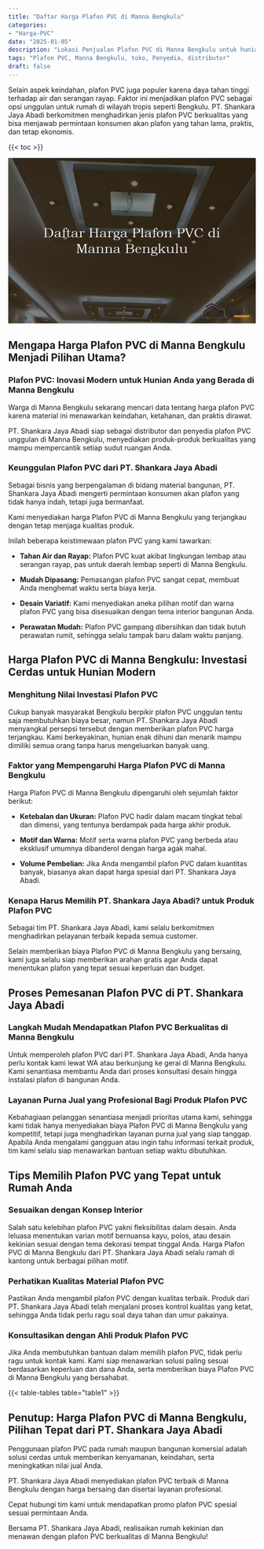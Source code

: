 ```yaml
---
title: "Daftar Harga Plafon PVC di Manna Bengkulu"
categories: 
- "Harga-PVC"
date: "2025-01-05"
description: "Lokasi Penjualan Plafon PVC di Manna Bengkulu untuk hunian, office, dan gerai. Produk berkualitas, pilihan motif, variasi warna elegan, beserta layanan instalasi ditangani oleh tim berpengalaman dan jaminan resmi!|Servis penyediaan Plafon PVC di Manna Bengkulu bagi keperluan tempat tinggal, kantor, atau toko, beserta produk berkualitas dan instalasi oleh tim berpengalaman dan garansi resmi.|Alternatif Plafon PVC di Manna Bengkulu yang andal untuk rumah, perkantoran, serta toko, dengan panel berkualitas dan pemasangan dikerjakan oleh tenaga ahli ahli serta jaminan resmi.|Penjualan Plafon PVC di Manna Bengkulu bagi rumah, office, dan ritel, beserta produk berkualitas dan instalasi dikerjakan oleh teknisi profesional, lengkap beserta jaminan resmi.}"
tags: "Plafon PVC, Manna Bengkulu, toko, Penyedia, distributor"
draft: false
---
```


Selain aspek keindahan, plafon PVC juga populer karena daya tahan tinggi terhadap air dan serangan rayap. Faktor ini menjadikan plafon PVC sebagai opsi unggulan untuk rumah di wilayah tropis seperti Bengkulu. PT. Shankara Jaya Abadi berkomitmen menghadirkan jenis plafon PVC berkualitas yang bisa menjawab permintaan konsumen akan plafon yang tahan lama, praktis, dan tetap ekonomis.

{{< toc >}}

![Daftar Harga Plafon PVC di Manna Bengkulu](/images/Harga-PVC/Daftar-Harga-Plafon-PVC-di-Manna-Bengkulu.png)


## Mengapa Harga Plafon PVC di Manna Bengkulu Menjadi Pilihan Utama?

### Plafon PVC: Inovasi Modern untuk Hunian Anda yang Berada di Manna Bengkulu

Warga di Manna Bengkulu sekarang mencari data tentang harga plafon PVC karena material ini menawarkan keindahan, ketahanan, dan praktis dirawat.

PT. Shankara Jaya Abadi siap sebagai distributor dan penyedia plafon PVC unggulan di Manna Bengkulu, menyediakan produk-produk berkualitas yang mampu mempercantik setiap sudut ruangan Anda.

### Keunggulan Plafon PVC dari PT. Shankara Jaya Abadi

Sebagai bisnis yang berpengalaman di bidang material bangunan, PT. Shankara Jaya Abadi mengerti permintaan konsumen akan plafon yang tidak hanya indah, tetapi juga bermanfaat.

Kami menyediakan harga Plafon PVC di Manna Bengkulu yang terjangkau dengan tetap menjaga kualitas produk.

Inilah beberapa keistimewaan plafon PVC yang kami tawarkan:

- **Tahan Air dan Rayap:** Plafon PVC kuat akibat lingkungan lembap atau serangan rayap, pas untuk daerah lembap seperti di Manna Bengkulu.

- **Mudah Dipasang:** Pemasangan plafon PVC sangat cepat, membuat Anda menghemat waktu serta biaya kerja.

- **Desain Variatif:** Kami menyediakan aneka pilihan motif dan warna plafon PVC yang bisa disesuaikan dengan tema interior bangunan Anda.

- **Perawatan Mudah:** Plafon PVC gampang dibersihkan dan tidak butuh perawatan rumit, sehingga selalu tampak baru dalam waktu panjang.

## Harga Plafon PVC di Manna Bengkulu: Investasi Cerdas untuk Hunian Modern

### Menghitung Nilai Investasi Plafon PVC

Cukup banyak masyarakat Bengkulu berpikir plafon PVC unggulan tentu saja membutuhkan biaya besar, namun PT. Shankara Jaya Abadi menyangkal persepsi tersebut dengan memberikan plafon PVC harga terjangkau. Kami berkeyakinan, hunian enak dihuni dan menarik mampu dimiliki semua orang tanpa harus mengeluarkan banyak uang.

### Faktor yang Mempengaruhi Harga Plafon PVC di Manna Bengkulu

Harga Plafon PVC di Manna Bengkulu dipengaruhi oleh sejumlah faktor berikut:

- **Ketebalan dan Ukuran:** Plafon PVC hadir dalam macam tingkat tebal dan dimensi, yang tentunya berdampak pada harga akhir produk.

- **Motif dan Warna:** Motif serta warna plafon PVC yang berbeda atau eksklusif umumnya dibanderol dengan harga agak mahal.

- **Volume Pembelian:** Jika Anda mengambil plafon PVC dalam kuantitas banyak, biasanya akan dapat harga spesial dari PT. Shankara Jaya Abadi.

### Kenapa Harus Memilih PT. Shankara Jaya Abadi? untuk Produk Plafon PVC

Sebagai tim PT. Shankara Jaya Abadi, kami selalu berkomitmen menghadirkan pelayanan terbaik kepada semua customer.

Selain memberikan biaya Plafon PVC di Manna Bengkulu yang bersaing, kami juga selalu siap memberikan arahan gratis agar Anda dapat menentukan plafon yang tepat sesuai keperluan dan budget.

## Proses Pemesanan Plafon PVC di PT. Shankara Jaya Abadi

### Langkah Mudah Mendapatkan Plafon PVC Berkualitas di Manna Bengkulu

Untuk memperoleh plafon PVC dari PT. Shankara Jaya Abadi, Anda hanya perlu kontak kami lewat WA atau berkunjung ke gerai di Manna Bengkulu. Kami senantiasa membantu Anda dari proses konsultasi desain hingga instalasi plafon di bangunan Anda.

### Layanan Purna Jual yang Profesional Bagi Produk Plafon PVC

Kebahagiaan pelanggan senantiasa menjadi prioritas utama kami, sehingga kami tidak hanya menyediakan biaya Plafon PVC di Manna Bengkulu yang kompetitif, tetapi juga menghadirkan layanan purna jual yang siap tanggap. Apabila Anda mengalami gangguan atau ingin tahu informasi terkait produk, tim kami selalu siap menawarkan bantuan setiap waktu dibutuhkan.

## Tips Memilih Plafon PVC yang Tepat untuk Rumah Anda

### Sesuaikan dengan Konsep Interior

Salah satu kelebihan plafon PVC yakni fleksibilitas dalam desain. Anda leluasa menentukan varian motif bernuansa kayu, polos, atau desain kekinian sesuai dengan tema dekorasi tempat tinggal Anda. Harga Plafon PVC di Manna Bengkulu dari PT. Shankara Jaya Abadi selalu ramah di kantong untuk berbagai pilihan motif.

### Perhatikan Kualitas Material Plafon PVC

Pastikan Anda mengambil plafon PVC dengan kualitas terbaik. Produk dari PT. Shankara Jaya Abadi telah menjalani proses kontrol kualitas yang ketat, sehingga Anda tidak perlu ragu soal daya tahan dan umur pakainya.

### Konsultasikan dengan Ahli Produk Plafon PVC

Jika Anda membutuhkan bantuan dalam memilih plafon PVC, tidak perlu ragu untuk kontak kami. Kami siap menawarkan solusi paling sesuai berdasarkan keperluan dan dana Anda, serta memberikan biaya Plafon PVC di Manna Bengkulu yang bersahabat.

{{< table-tables table="table1" >}}

## Penutup: Harga Plafon PVC di Manna Bengkulu, Pilihan Tepat dari PT. Shankara Jaya Abadi

Penggunaan plafon PVC pada rumah maupun bangunan komersial adalah solusi cerdas untuk memberikan kenyamanan, keindahan, serta meningkatkan nilai jual Anda.

PT. Shankara Jaya Abadi menyediakan plafon PVC terbaik di Manna Bengkulu dengan harga bersaing dan disertai layanan profesional.

Cepat hubungi tim kami untuk mendapatkan promo plafon PVC spesial sesuai permintaan Anda.

Bersama PT. Shankara Jaya Abadi, realisaikan rumah kekinian dan menawan dengan plafon PVC berkualitas di Manna Bengkulu!